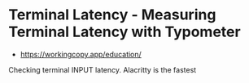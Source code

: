 # Terminal Latency - Measuring Terminal Latency with Typometer

- https://workingcopy.app/education/

Checking terminal INPUT latency. Alacritty is the fastest 